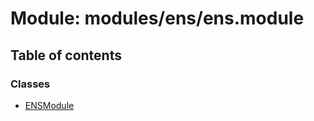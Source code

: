 # Module: modules/ens/ens.module

## Table of contents

### Classes

- [ENSModule](../classes/modules_ens_ens_module.ENSModule.md)
